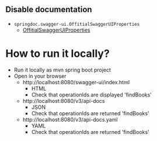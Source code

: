 ## Disable documentation
* `springdoc.swagger-ui.OffitialSwaggerUIProperties`
  * [OffitialSwaggerUIProperties](https://swagger.io/docs/open-source-tools/swagger-ui/usage/configuration/)

# How to run it locally?
* Run it locally as mvn spring boot project
* Open in your browser
  * http://localhost:8080/swagger-ui/index.html
    * HTML
    * Check that operationIds are displayed 'findBooks'
  * http://localhost:8080/v3/api-docs
    * JSON 
    * Check that operationIds are returned 'findBooks'
  * http://localhost:8080/v3/api-docs.yaml
    * YAML
    * Check that operationIds are returned 'findBooks'
